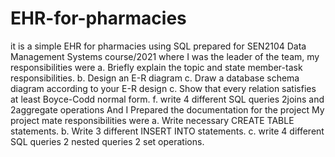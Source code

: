 # EHR-for-pharmacies
it is a simple EHR for pharmacies using SQL prepared for SEN2104 Data Management Systems course/2021 where I was the leader of the team, my responsibilities were a. Briefly explain the topic and state member-task responsibilities. b. Design an E-R diagram c. Draw a database schema diagram according to your E-R design c. Show that every relation satisfies at least Boyce-Codd normal form. f. write 4 different SQL queries 2joins and 2aggregate operations And I Prepared the documentation for the project My project mate responsibilities were a. Write necessary CREATE TABLE statements. b. Write 3 different INSERT INTO statements. c. write 4 different SQL queries 2 nested queries 2 set operations.
